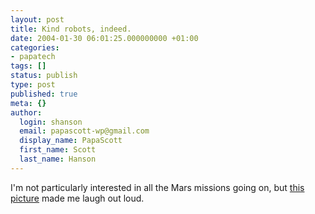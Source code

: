 ```yaml
---
layout: post
title: Kind robots, indeed.
date: 2004-01-30 06:01:25.000000000 +01:00
categories:
- papatech
tags: []
status: publish
type: post
published: true
meta: {}
author:
  login: shanson
  email: papascott-wp@gmail.com
  display_name: PapaScott
  first_name: Scott
  last_name: Hanson
---
```

<p>I'm not particularly interested in all the Mars missions going on, but <a title="Susan's 2020 Hindsight :" href="http://discuss.2020hindsight.org/2004/01/29#a4077">this picture</a> made me laugh out loud.</p>
